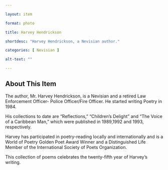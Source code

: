 ```yaml
--- 

layout: item

format: photo 

title: Harvey Hendrickson 

shortdesc: "Harvey Hendrickson, a Nevisian author."

categories: [ Nevisian ] 

alt-text: ""

--- 
```


## About This Item 

The author, Mr. Harvey Hendrickson, is a Nevisian and a retired Law Enforcement Officer- Police Officer/Fire Officer. He started writing Poetry in 1984. 

His collections to date are “Reflections,” “Children’s Delight” and “The Voice of a Caribbean Man,” which were published in 1989,1992 and 1993, respectively. 

Harvey has participated in poetry-reading locally and internationally and is a World of Poetry Golden Poet Award Winner and a Distinguished Life Member of the International Society of Poets Organization.

This collection of poems celebrates the twenty-fifth year of Harvey’s writing.
